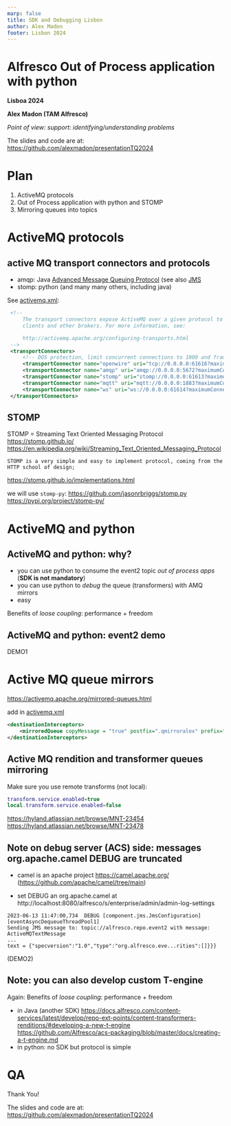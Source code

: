```yaml
---
marp: false
title: SDK and Debugging Lisbon
author: Alex Madon
footer: Lisbon 2024
---
```


<!-- headingDivider: 2 -->

# Alfresco Out of Process application with python

**Lisboa 2024**

**Alex Madon (TAM Alfresco)**

*Point of view: support: identifying/understanding problems* 

The slides and code are at:
https://github.com/alexmadon/presentationTQ2024


# Plan

1. ActiveMQ protocols
2. Out of Process application with python and STOMP
3. Mirroring queues into topics

# ActiveMQ protocols

## active MQ transport connectors and protocols

* amqp: Java [Advanced Message Queuing Protocol](https://en.wikipedia.org/wiki/Advanced_Message_Queuing_Protocol) (see also [JMS](https://en.wikipedia.org/wiki/Java_Message_Service)
* stomp: python (and many many others, including java)

See [activemq.xml](activemq.xml):
```xml
 <!--
     The transport connectors expose ActiveMQ over a given protocol to
     clients and other brokers. For more information, see:

     http://activemq.apache.org/configuring-transports.html
 -->
 <transportConnectors>
     <!-- DOS protection, limit concurrent connections to 1000 and frame size to 100MB -->
     <transportConnector name="openwire" uri="tcp://0.0.0.0:61616?maximumConnections=1000&amp;wireFormat.maxFrameSize=104857600"/>
     <transportConnector name="amqp" uri="amqp://0.0.0.0:5672?maximumConnections=1000&amp;wireFormat.maxFrameSize=104857600"/>
     <transportConnector name="stomp" uri="stomp://0.0.0.0:61613?maximumConnections=1000&amp;wireFormat.maxFrameSize=104857600"/>
     <transportConnector name="mqtt" uri="mqtt://0.0.0.0:1883?maximumConnections=1000&amp;wireFormat.maxFrameSize=104857600"/>
     <transportConnector name="ws" uri="ws://0.0.0.0:61614?maximumConnections=1000&amp;wireFormat.maxFrameSize=104857600"/>
 </transportConnectors>
```

## STOMP

STOMP = Streaming Text Oriented Messaging Protocol
https://stomp.github.io/
https://en.wikipedia.org/wiki/Streaming_Text_Oriented_Messaging_Protocol

`STOMP is a very simple and easy to implement protocol, coming from the HTTP school of design;`

https://stomp.github.io/implementations.html

we will use `stomp-py`:
https://github.com/jasonrbriggs/stomp.py
https://pypi.org/project/stomp-py/


# ActiveMQ and python

## ActiveMQ and python: why?

* you can use python to consume the event2 topic *out of process apps* (**SDK is not mandatory**)
* you can use python to *debug* the queue (transformers) with AMQ mirrors
* easy

Benefits of *loose coupling*: performance + freedom

## ActiveMQ and python: event2 demo

DEMO1

# Active MQ queue mirrors

https://activemq.apache.org/mirrored-queues.html

add in [activemq.xml](activemq.xml)

```xml
<destinationInterceptors>
    <mirroredQueue copyMessage = "true" postfix=".qmirroralex" prefix=""/>
</destinationInterceptors>
```

##  Active MQ rendition and transformer queues mirroring

Make sure you use remote transforms (not local):

```lua
transform.service.enabled=true
local.transform.service.enabled=false
```

https://hyland.atlassian.net/browse/MNT-23454 
https://hyland.atlassian.net/browse/MNT-23478 


## Note on debug server (ACS) side: messages org.apache.camel DEBUG are truncated

* camel is an apache project https://camel.apache.org/ (https://github.com/apache/camel/tree/main)

* set DEBUG an org.apache.camel at
http://localhost:8080/alfresco/s/enterprise/admin/admin-log-settings
```
2023-06-13 11:47:00,734  DEBUG [component.jms.JmsConfiguration] [eventAsyncDequeueThreadPool1] 
Sending JMS message to: topic://alfresco.repo.event2 with message: ActiveMQTextMessage 
...
text = {"specversion":"1.0","type":"org.alfresco.eve...rities":[]}}}
```
(DEMO2)

## Note: you can also develop custom T-engine

Again: Benefits of *loose coupling*: performance + freedom

* in Java (another SDK)
https://docs.alfresco.com/content-services/latest/develop/repo-ext-points/content-transformers-renditions/#developing-a-new-t-engine
https://github.com/Alfresco/acs-packaging/blob/master/docs/creating-a-t-engine.md
* in python: no SDK but protocol is simple

# QA

Thank You!

The slides and code are at:
https://github.com/alexmadon/presentationTQ2024

